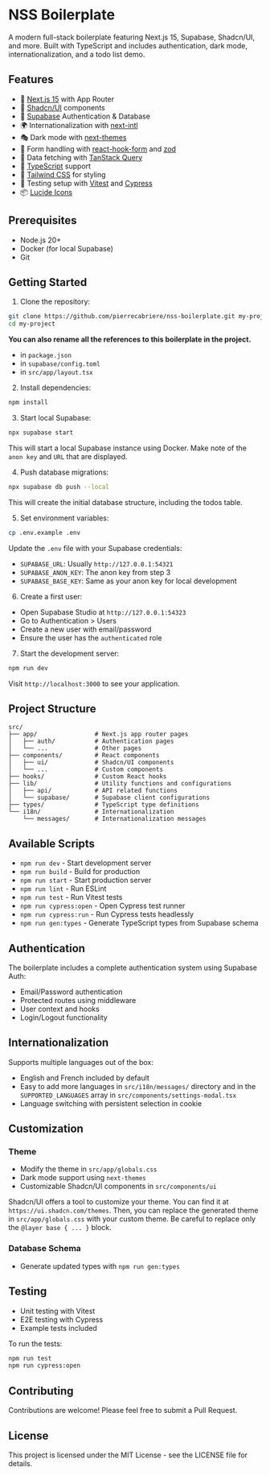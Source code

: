 # NSS Boilerplate

A modern full-stack boilerplate featuring Next.js 15, Supabase, Shadcn/UI, and more. Built with TypeScript and includes authentication, dark mode, internationalization, and a todo list demo.

## Features

- 🚀 [Next.js 15](https://nextjs.org/) with App Router
- 🎨 [Shadcn/UI](https://ui.shadcn.com/) components
- 🔐 [Supabase](https://supabase.com/) Authentication & Database
- 🌍 Internationalization with [next-intl](https://next-intl-docs.vercel.app/)
- 🎭 Dark mode with [next-themes](https://github.com/pacocoursey/next-themes)
- 📝 Form handling with [react-hook-form](https://react-hook-form.com/) and [zod](https://github.com/colinhacks/zod)
- 🔄 Data fetching with [TanStack Query](https://tanstack.com/query)
- 🎯 [TypeScript](https://www.typescriptlang.org/) support
- 💅 [Tailwind CSS](https://tailwindcss.com/) for styling
- 🧪 Testing setup with [Vitest](https://vitest.dev/) and [Cypress](https://www.cypress.io/)
- 📦 [Lucide Icons](https://lucide.dev/)

## Prerequisites

- Node.js 20+
- Docker (for local Supabase)
- Git

## Getting Started

1. Clone the repository:

```bash
git clone https://github.com/pierrecabriere/nss-boilerplate.git my-project
cd my-project
```

**You can also rename all the references to this boilerplate in the project.**

- in `package.json`
- in `supabase/config.toml`
- in `src/app/layout.tsx`

2. Install dependencies:

```bash
npm install
```

3. Start local Supabase:

```bash
npx supabase start
```

This will start a local Supabase instance using Docker. Make note of the `anon key` and `URL` that are displayed.

4. Push database migrations:

```bash
npx supabase db push --local
```

This will create the initial database structure, including the todos table.

5. Set environment variables:

```bash
cp .env.example .env
```

Update the `.env` file with your Supabase credentials:

- `SUPABASE_URL`: Usually `http://127.0.0.1:54321`
- `SUPABASE_ANON_KEY`: The anon key from step 3
- `SUPABASE_BASE_KEY`: Same as your anon key for local development

6. Create a first user:

- Open Supabase Studio at `http://127.0.0.1:54323`
- Go to Authentication > Users
- Create a new user with email/password
- Ensure the user has the `authenticated` role

7. Start the development server:

```bash
npm run dev
```

Visit `http://localhost:3000` to see your application.

## Project Structure

```
src/
├── app/                # Next.js app router pages
│   ├── auth/           # Authentication pages
│   └── ...             # Other pages
├── components/         # React components
│   ├── ui/             # Shadcn/UI components
│   └── ...             # Custom components
├── hooks/              # Custom React hooks
├── lib/                # Utility functions and configurations
│   ├── api/            # API related functions
│   └── supabase/       # Supabase client configurations
├── types/              # TypeScript type definitions
└── i18n/               # Internationalization
    └── messages/       # Internationalization messages
```

## Available Scripts

- `npm run dev` - Start development server
- `npm run build` - Build for production
- `npm run start` - Start production server
- `npm run lint` - Run ESLint
- `npm run test` - Run Vitest tests
- `npm run cypress:open` - Open Cypress test runner
- `npm run cypress:run` - Run Cypress tests headlessly
- `npm run gen:types` - Generate TypeScript types from Supabase schema

## Authentication

The boilerplate includes a complete authentication system using Supabase Auth:

- Email/Password authentication
- Protected routes using middleware
- User context and hooks
- Login/Logout functionality

## Internationalization

Supports multiple languages out of the box:

- English and French included by default
- Easy to add more languages in `src/i18n/messages/` directory and in the `SUPPORTED_LANGUAGES` array in `src/components/settings-modal.tsx`
- Language switching with persistent selection in cookie

## Customization

### Theme

- Modify the theme in `src/app/globals.css`
- Dark mode support using `next-themes`
- Customizable Shadcn/UI components in `src/components/ui`

Shadcn/UI offers a tool to customize your theme. You can find it at `https://ui.shadcn.com/themes`. Then, you can replace the generated theme in `src/app/globals.css` with your custom theme. Be careful to replace only the `@layer base { ... }` block.

### Database Schema

- Generate updated types with `npm run gen:types`

## Testing

- Unit testing with Vitest
- E2E testing with Cypress
- Example tests included

To run the tests:

```bash
npm run test
npm run cypress:open
```

## Contributing

Contributions are welcome! Please feel free to submit a Pull Request.

## License

This project is licensed under the MIT License - see the LICENSE file for details.
